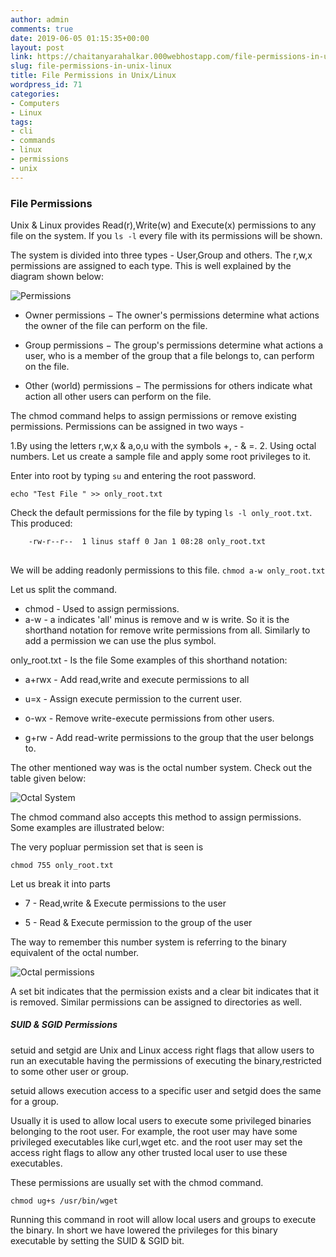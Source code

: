 ```yaml
---
author: admin
comments: true
date: 2019-06-05 01:15:35+00:00
layout: post
link: https://chaitanyarahalkar.000webhostapp.com/file-permissions-in-unix-linux/
slug: file-permissions-in-unix-linux
title: File Permissions in Unix/Linux
wordpress_id: 71
categories:
- Computers
- Linux
tags:
- cli
- commands
- linux
- permissions
- unix
---
```





### File Permissions


Unix & Linux provides Read\(r\),Write(w) and Execute(x) permissions to any file on the system.
If you `ls -l` every file with its permissions will be shown.

The system is divided into three types - User,Group and others. The r,w,x permissions are assigned to each type. This is well explained by the diagram shown below:

![Permissions](https://chaitanyarahalkar.000webhostapp.com/wp-content/uploads/2019/06/permissions.jpg)


* Owner permissions − The owner's permissions determine what actions the owner of the file can perform on the file.


* Group permissions − The group's permissions determine what actions a user, who is a member of the group that a file belongs to, can perform on the file.


* Other (world) permissions − The permissions for others indicate what action all other users can perform on the file.

The chmod command helps to assign permissions or remove existing permissions. Permissions can be assigned in two ways -

1.By using the letters r,w,x & a,o,u with the symbols +, - & =.
2. Using octal numbers.
Let us create a sample file and apply some root privileges to it.


Enter into root by typing `su` and entering the root password.

`echo "Test File " >> only_root.txt`

Check the default permissions for the file by typing `ls -l only_root.txt`. This produced:

```bash   
    -rw-r--r--  1 linus staff 0 Jan 1 08:28 only_root.txt
   

```


We will be adding readonly permissions to this file.
`chmod a-w only_root.txt`

Let us split the command.
* chmod - Used to assign permissions. 
* a-w - a indicates 'all' minus is remove and w is write. So it is the shorthand notation for remove write permissions from all. Similarly to add a permission we can use the plus symbol.

only_root.txt - Is the file
Some examples of this shorthand notation:

* a+rwx - Add read,write and execute permissions to all

* u=x - Assign execute permission to the current user.

* o-wx - Remove write-execute permissions from other users.

* g+rw - Add read-write permissions to the group that the user belongs to.

The other mentioned way was is the octal number system. Check out the table given below:

![Octal System](https://chaitanyarahalkar.000webhostapp.com/wp-content/uploads/2019/06/octal.png)

The chmod command also accepts this method to assign permissions.
Some examples are illustrated below:

The very popluar permission set that is seen is

`chmod 755 only_root.txt`

Let us break it into parts

* 7 - Read,write & Execute permissions to the user

* 5 - Read & Execute permission to the group of the user

The way to remember this number system is referring to the binary equivalent of the octal number.

![Octal permissions](https://chaitanyarahalkar.000webhostapp.com/wp-content/uploads/2019/06/octal-permission.png)

A set bit indicates that the permission exists and a clear bit indicates that it is removed.
Similar permissions can be assigned to directories as well.

##### SUID & SGID Permissions

setuid and setgid are Unix and Linux access right flags that allow users to run an executable having the permissions of executing the binary,restricted to some other user or group.

setuid allows execution access to a specific user
and setgid does the same for a group.

Usually it is used to allow local users to execute some privileged binaries belonging to the root user.
For example, the root user may have some privileged executables like curl,wget etc. and the root user may set the access right flags to allow any other trusted local user to use these executables.

These permissions are usually set with the chmod command.

`chmod ug+s /usr/bin/wget`

Running this command in root will allow local users and groups to execute the binary. In short we have lowered the privileges for this binary executable by setting the SUID & SGID bit.






